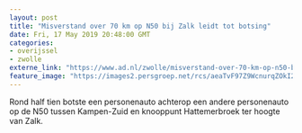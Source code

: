 ```yaml
---
layout: post
title: "Misverstand over 70 km op N50 bij Zalk leidt tot botsing"
date: Fri, 17 May 2019 20:48:00 GMT
categories: 
- overijssel 
- zwolle 
externe_link: "https://www.ad.nl/zwolle/misverstand-over-70-km-op-n50-bij-zalk-leidt-tot-botsing~a116b6d8/"
feature_image: "https://images2.persgroep.net/rcs/aeaTvF97Z9WcnurqZOkI21AOL7o/diocontent/148638005/_fitwidth/400/?appId=21791a8992982cd8da851550a453bd7f&quality=0.7"
---
```


Rond half tien botste een personenauto achterop een andere personenauto op de N50 tussen Kampen-Zuid en knooppunt Hattemerbroek ter hoogte van Zalk.
